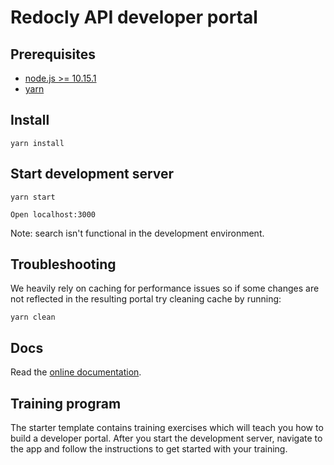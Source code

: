 # Redocly API developer portal

## Prerequisites

- [node.js >= 10.15.1](https://nodejs.org/en/)
- [yarn](https://yarnpkg.com/en/)

## Install

    yarn install

## Start development server

    yarn start

    Open localhost:3000

Note: search isn't functional in the development environment.

## Troubleshooting

We heavily rely on caching for performance issues so if some changes are not reflected in the resulting portal try cleaning cache by running:

    yarn clean

## Docs

Read the [online documentation](https://redoc.ly/docs/developer-portal/introduction/).

## Training program

The starter template contains training exercises which will teach you how to build a developer portal.
After you start the development server, navigate to the app and follow the instructions to get started with your training.
